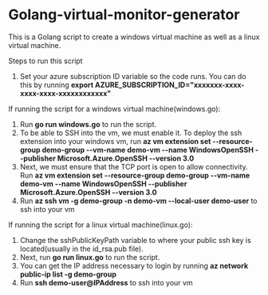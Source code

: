 # Golang-virtual-monitor-generator
This is a Golang script to create a windows virtual machine as well as a linux virtual machine.

Steps to run this script
1. Set your azure subscription ID variable so the code runs. You can do this by running **export AZURE_SUBSCRIPTION_ID="xxxxxxx-xxxx-xxxx-xxxx-xxxxxxxxxxxx"**

If running the script for a windows virtual machine(windows.go):
1. Run **go run windows.go** to run the script.
2. To be able to SSH into the vm, we must enable it. To deploy the ssh extension into your windows vm, run **az vm extension set --resource-group demo-group --vm-name demo-vm --name WindowsOpenSSH --publisher Microsoft.Azure.OpenSSH --version 3.0**
3. Next, we must ensure that the TCP port is open to allow connectivity. Run **az vm extension set --resource-group demo-group --vm-name demo-vm --name WindowsOpenSSH --publisher Microsoft.Azure.OpenSSH --version 3.0**
4. Run **az ssh vm -g demo-group -n demo-vm --local-user demo-user** to ssh into your vm

If running the script for a linux virtual machine(linux.go):
1. Change the sshPublicKeyPath variable to where your public ssh key is located(usually in the id_rsa.pub file).
2. Next, run **go run linux.go** to run the script.
3. You can get the IP address necessary to login by running **az network public-ip list -g demo-group**
4. Run **ssh demo-user@IPAddress** to ssh into your vm
